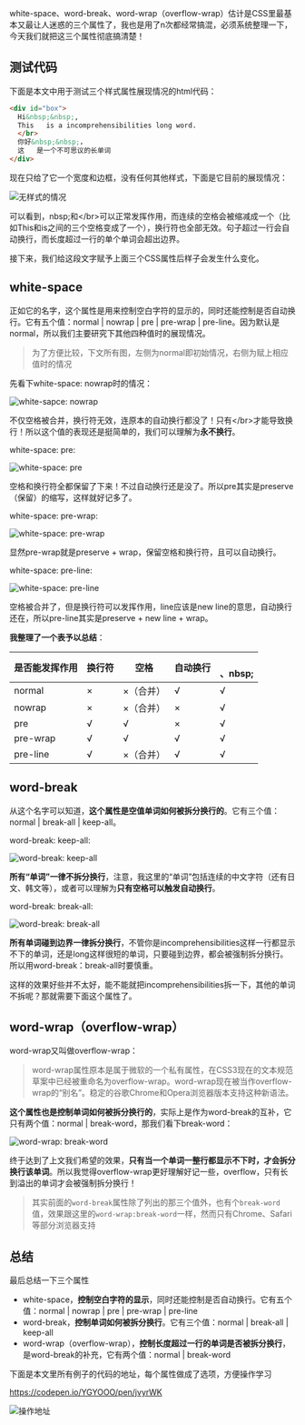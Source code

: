 white-space、word-break、word-wrap（overflow-wrap）估计是CSS里最基本又最让人迷惑的三个属性了，我也是用了n次都经常搞混，必须系统整理一下，今天我们就把这三个属性彻底搞清楚！

## 测试代码

下面是本文中用于测试三个样式属性展现情况的html代码：

```html
<div id="box">
  Hi&nbsp;&nbsp;,
  This   is a incomprehensibilities long word.
  </br>
  你好&nbsp;&nbsp;，
  这   是一个不可思议的长单词
</div>
```

现在只给了它一个宽度和边框，没有任何其他样式，下面是它目前的展现情况：

![无样式的情况](https://user-gold-cdn.xitu.io/2018/8/31/1658f3d4c0eb8c15?imageView2/0/w/1280/h/960/format/webp/ignore-error/1)

可以看到，nbsp;和\</br>可以正常发挥作用，而连续的空格会被缩减成一个（比如This和is之间的三个空格变成了一个），换行符也全部无效。句子超过一行会自动换行，而长度超过一行的单个单词会超出边界。

接下来，我们给这段文字赋予上面三个CSS属性后样子会发生什么变化。

## white-space

正如它的名字，这个属性是用来控制空白字符的显示的，同时还能控制是否自动换行。它有五个值：normal | nowrap | pre | pre-wrap | pre-line。因为默认是normal，所以我们主要研究下其他四种值时的展现情况。

> 为了方便比较，下文所有图，左侧为normal即初始情况，右侧为赋上相应值时的情况

先看下white-space: nowrap时的情况：

![white-sapce: nowrap](https://user-gold-cdn.xitu.io/2018/8/31/1658f3d4c013f93e?imageView2/0/w/1280/h/960/format/webp/ignore-error/1)

不仅空格被合并，换行符无效，连原本的自动换行都没了！只有\</br>才能导致换行！所以这个值的表现还是挺简单的，我们可以理解为**永不换行**。

white-space: pre:

![white-space: pre](https://user-gold-cdn.xitu.io/2018/8/31/1658f3d4bc86630a?imageView2/0/w/1280/h/960/format/webp/ignore-error/1)

空格和换行符全都保留了下来！不过自动换行还是没了。所以pre其实是preserve（保留）的缩写，这样就好记多了。

white-space: pre-wrap:

![white-space: pre-wrap](https://user-gold-cdn.xitu.io/2018/8/31/1658f3d4bdce8cfc?imageView2/0/w/1280/h/960/format/webp/ignore-error/1)

显然pre-wrap就是preserve + wrap，保留空格和换行符，且可以自动换行。

white-space: pre-line:

![white-space: pre-line](https://user-gold-cdn.xitu.io/2018/8/31/1658f3d4b92f14ef?imageView2/0/w/1280/h/960/format/webp/ignore-error/1)

空格被合并了，但是换行符可以发挥作用，line应该是new line的意思，自动换行还在，所以pre-line其实是preserve + new line + wrap。

**我整理了一个表予以总结**：

| 是否能发挥作用 | 换行符 | 空格      | 自动换行 | </br>、nbsp; |
| -------------- | ------ | --------- | -------- | ------------ |
| normal         | ×      | ×（合并） | √        | √            |
| nowrap         | ×      | ×（合并） | ×        | √            |
| pre            | √      | √         | ×        | √            |
| pre-wrap       | √      | √         | √        | √            |
| pre-line       | √      | ×（合并） | √        | √            |

## word-break

从这个名字可以知道，**这个属性是空值单词如何被拆分换行的**。它有三个值：normal | break-all | keep-all。

word-break: keep-all:

![word-break: keep-all](https://user-gold-cdn.xitu.io/2018/8/31/1658f3d4b948a69c?imageView2/0/w/1280/h/960/format/webp/ignore-error/1)

**所有“单词”一律不拆分换行**，注意，我这里的“单词”包括连续的中文字符（还有日文、韩文等），或者可以理解为**只有空格可以触发自动换行**。

word-break: break-all:

![word-break: break-all](https://user-gold-cdn.xitu.io/2018/8/31/1658f3d556a7e0a2?imageView2/0/w/1280/h/960/format/webp/ignore-error/1)

**所有单词碰到边界一律拆分换行**，不管你是incomprehensibilities这样一行都显示不下的单词，还是long这样很短的单词，只要碰到边界，都会被强制拆分换行。所以用word-break：break-all时要慎重。

这样的效果好些并不太好，能不能就把incomprehensibilities拆一下，其他的单词不拆呢？那就需要下面这个属性了。

## word-wrap（overflow-wrap）

word-wrap又叫做overflow-wrap：

> word-wrap属性原本是属于微软的一个私有属性，在CSS3现在的文本规范草案中已经被重命名为overflow-wrap。word-wrap现在被当作overflow-wrap的“别名”。稳定的谷歌Chrome和Opera浏览器版本支持这种新语法。

**这个属性也是控制单词如何被拆分换行的**，实际上是作为word-break的互补，它只有两个值：normal | break-word，那我们看下break-word：

![word-wrap: break-word](https://user-gold-cdn.xitu.io/2018/8/31/1658f3d571f68587?imageView2/0/w/1280/h/960/format/webp/ignore-error/1)

终于达到了上文我们希望的效果，**只有当一个单词一整行都显示不下时，才会拆分换行该单词**。所以我觉得overflow-wrap更好理解好记一些，overflow，只有长到溢出的单词才会被强制拆分换行！

> 其实前面的`word-break`属性除了列出的那三个值外，也有个`break-word`值，效果跟这里的`word-wrap:break-word`一样，然而只有Chrome、Safari等部分浏览器支持

## 总结

最后总结一下三个属性

* white-space，**控制空白字符的显示**，同时还能控制是否自动换行。它有五个值：normal | nowrap | pre | pre-wrap | pre-line
* word-break，**控制单词如何被拆分换行**。它有三个值：normal | break-all | keep-all
* word-wrap（overflow-wrap），**控制长度超过一行的单词是否被拆分换行**，是word-break的补充，它有两个值：normal | break-word

下面是本文里所有例子的代码的地址，每个属性做成了选项，方便操作学习

https://codepen.io/YGYOOO/pen/jvyrWK

![操作地址](https://user-gold-cdn.xitu.io/2018/8/31/1658f4927456335c?imageView2/0/w/1280/h/960/format/webp/ignore-error/1)

